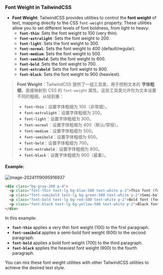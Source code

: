 ### Font Weight in TailwindCSS

- **Font Weight**: TailwindCSS provides utilities to control the **font weight** of text, mapping directly to the CSS `font-weight` property. These utilities allow you to set different levels of font boldness, from light to heavy:
  - **`font-thin`**: Sets the font weight to 100 (very thin).
  - **`font-extralight`**: Sets the font weight to 200.
  - **`font-light`**: Sets the font weight to 300.
  - **`font-normal`**: Sets the font weight to 400 (default/regular).
  - **`font-medium`**: Sets the font weight to 500.
  - **`font-semibold`**: Sets the font weight to 600.
  - **`font-bold`**: Sets the font weight to 700.
  - **`font-extrabold`**: Sets the font weight to 800.
  - **`font-black`**: Sets the font weight to 900 (heaviest).

> **Font Weight**：TailwindCSS 提供了一组工具类，用于控制文本的 **字体粗细**，直接映射到 CSS 的 `font-weight` 属性。这些工具类允许你为文本设置不同的粗细，从轻到重：
> - **`font-thin`**：设置字体粗细为 100（非常细）。
> - **`font-extralight`**：设置字体粗细为 200。
> - **`font-light`**：设置字体粗细为 300。
> - **`font-normal`**：设置字体粗细为 400（默认/常规）。
> - **`font-medium`**：设置字体粗细为 500。
> - **`font-semibold`**：设置字体粗细为 600。
> - **`font-bold`**：设置字体粗细为 700。
> - **`font-extrabold`**：设置字体粗细为 800。
> - **`font-black`**：设置字体粗细为 900（最重）。

#### Example:

![image-20241119095916937](C:\Users\10691\AppData\Roaming\Typora\typora-user-images\image-20241119095916937.png)

```html
<div class="bg-gray-200 p-4">
  <p class="font-thin text-lg bg-blue-500 text-white p-2">Thin font (font-thin)</p>
  <p class="font-semibold text-lg bg-green-500 text-white p-2">Semi-bold font (font-semibold)</p>
  <p class="font-bold text-lg bg-red-500 text-white p-2">Bold font (font-bold)</p>
  <p class="font-black text-lg bg-yellow-500 text-white p-2">Black font (font-black)</p>
</div>
```

In this example:
- **`font-thin`** applies a very thin font weight (100) to the first paragraph.
- **`font-semibold`** applies a semi-bold font weight (600) to the second paragraph.
- **`font-bold`** applies a bold font weight (700) to the third paragraph.
- **`font-black`** applies the heaviest font weight (900) to the fourth paragraph.

You can mix these font weight utilities with other TailwindCSS utilities to achieve the desired text style.